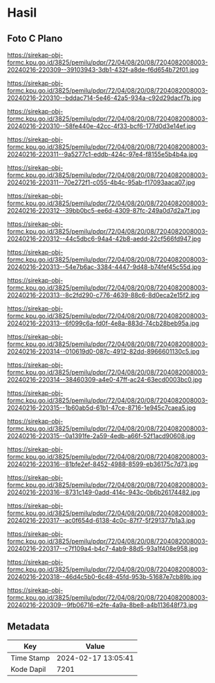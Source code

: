 # Hasil

## Foto C Plano

https://sirekap-obj-formc.kpu.go.id/3825/pemilu/pdpr/72/04/08/20/08/7204082008003-20240216-220309--39103943-3db1-432f-a8de-f6d654b72f01.jpg

https://sirekap-obj-formc.kpu.go.id/3825/pemilu/pdpr/72/04/08/20/08/7204082008003-20240216-220310--bddac714-5e46-42a5-934a-c92d29dacf7b.jpg

https://sirekap-obj-formc.kpu.go.id/3825/pemilu/pdpr/72/04/08/20/08/7204082008003-20240216-220310--58fe440e-42cc-4f33-bcf6-177d0d3e14ef.jpg

https://sirekap-obj-formc.kpu.go.id/3825/pemilu/pdpr/72/04/08/20/08/7204082008003-20240216-220311--9a5277c1-eddb-424c-97e4-f8155e5b4b4a.jpg

https://sirekap-obj-formc.kpu.go.id/3825/pemilu/pdpr/72/04/08/20/08/7204082008003-20240216-220311--70e272f1-c055-4b4c-95ab-f17093aaca07.jpg

https://sirekap-obj-formc.kpu.go.id/3825/pemilu/pdpr/72/04/08/20/08/7204082008003-20240216-220312--39bb0bc5-ee6d-4309-87fc-249a0d7d2a7f.jpg

https://sirekap-obj-formc.kpu.go.id/3825/pemilu/pdpr/72/04/08/20/08/7204082008003-20240216-220312--44c5dbc6-94a4-42b8-aedd-22cf566fd947.jpg

https://sirekap-obj-formc.kpu.go.id/3825/pemilu/pdpr/72/04/08/20/08/7204082008003-20240216-220313--54e7b6ac-3384-4447-9d48-b74fef45c55d.jpg

https://sirekap-obj-formc.kpu.go.id/3825/pemilu/pdpr/72/04/08/20/08/7204082008003-20240216-220313--8c2fd290-c776-4639-88c6-8d0eca2e15f2.jpg

https://sirekap-obj-formc.kpu.go.id/3825/pemilu/pdpr/72/04/08/20/08/7204082008003-20240216-220313--6f099c6a-fd0f-4e8a-883d-74cb28beb95a.jpg

https://sirekap-obj-formc.kpu.go.id/3825/pemilu/pdpr/72/04/08/20/08/7204082008003-20240216-220314--010619d0-087c-4912-82dd-8966601130c5.jpg

https://sirekap-obj-formc.kpu.go.id/3825/pemilu/pdpr/72/04/08/20/08/7204082008003-20240216-220314--38460309-a4e0-47ff-ac24-63ecd0003bc0.jpg

https://sirekap-obj-formc.kpu.go.id/3825/pemilu/pdpr/72/04/08/20/08/7204082008003-20240216-220315--1b60ab5d-61b1-47ce-8716-1e945c7caea5.jpg

https://sirekap-obj-formc.kpu.go.id/3825/pemilu/pdpr/72/04/08/20/08/7204082008003-20240216-220315--0a1391fe-2a59-4edb-a66f-52f1acd90608.jpg

https://sirekap-obj-formc.kpu.go.id/3825/pemilu/pdpr/72/04/08/20/08/7204082008003-20240216-220316--81bfe2ef-8452-4988-8599-eb36175c7d73.jpg

https://sirekap-obj-formc.kpu.go.id/3825/pemilu/pdpr/72/04/08/20/08/7204082008003-20240216-220316--8731c149-0add-414c-943c-0b6b26174482.jpg

https://sirekap-obj-formc.kpu.go.id/3825/pemilu/pdpr/72/04/08/20/08/7204082008003-20240216-220317--ac0f654d-6138-4c0c-87f7-5f291377b1a3.jpg

https://sirekap-obj-formc.kpu.go.id/3825/pemilu/pdpr/72/04/08/20/08/7204082008003-20240216-220317--c7f109a4-b4c7-4ab9-88d5-93a1f408e958.jpg

https://sirekap-obj-formc.kpu.go.id/3825/pemilu/pdpr/72/04/08/20/08/7204082008003-20240216-220318--46d4c5b0-6c48-45fd-953b-51687e7cb89b.jpg

https://sirekap-obj-formc.kpu.go.id/3825/pemilu/pdpr/72/04/08/20/08/7204082008003-20240216-220309--9fb06716-e2fe-4a9a-8be8-a4b113648f73.jpg


## Metadata

| Key        | Value               |
| ---------- | ------------------- |
| Time Stamp | 2024-02-17 13:05:41 |
| Kode Dapil | 7201                |



